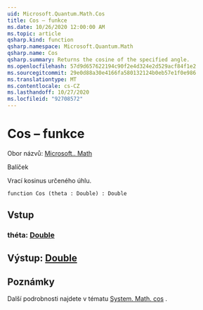 ```yaml
---
uid: Microsoft.Quantum.Math.Cos
title: Cos – funkce
ms.date: 10/26/2020 12:00:00 AM
ms.topic: article
qsharp.kind: function
qsharp.namespace: Microsoft.Quantum.Math
qsharp.name: Cos
qsharp.summary: Returns the cosine of the specified angle.
ms.openlocfilehash: 57d9d657622194c90f2e4d324e2d529acf84f1e2
ms.sourcegitcommit: 29e0d88a30e4166fa580132124b0eb57e1f0e986
ms.translationtype: MT
ms.contentlocale: cs-CZ
ms.lasthandoff: 10/27/2020
ms.locfileid: "92708572"
---
```

# <a name="cos-function"></a>Cos – funkce

Obor názvů: [Microsoft.. Math](xref:Microsoft.Quantum.Math)

Balíček [](https://nuget.org/packages/)


Vrací kosinus určeného úhlu.

```qsharp
function Cos (theta : Double) : Double
```


## <a name="input"></a>Vstup

### <a name="theta--double"></a>théta: [Double](xref:microsoft.quantum.lang-ref.double)





## <a name="output--double"></a>Výstup: [Double](xref:microsoft.quantum.lang-ref.double)



## <a name="remarks"></a>Poznámky

Další podrobnosti najdete v tématu [System. Math. cos](https://docs.microsoft.com/dotnet/api/system.math.cos) .
